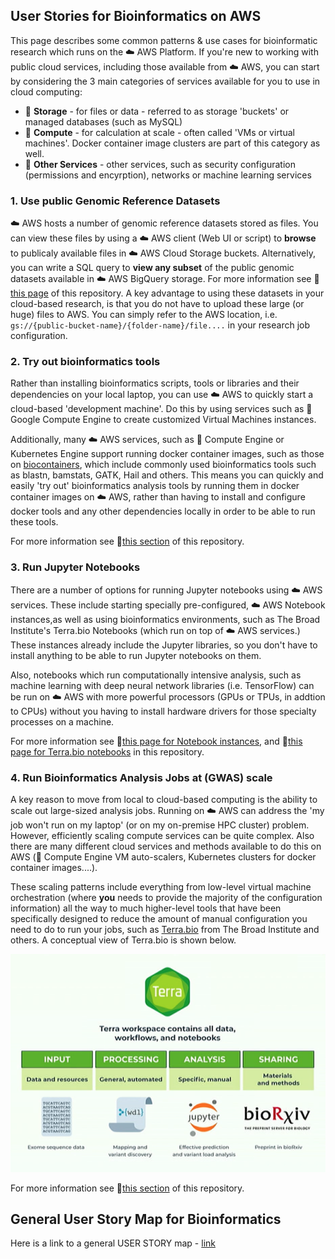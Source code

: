 
## User Stories for Bioinformatics on AWS

This page describes some common patterns & use cases for bioinformatic research which runs on the ☁️ AWS Platform.
If you're new to working with public cloud services, including those available from ☁️ AWS, you can start by considering the 3 main categories of services available for you to use in cloud computing:
- 🔷 **Storage** - for files or data - referred to as storage 'buckets' or managed databases (such as MySQL)
- 🔶 **Compute** - for calculation at scale - often called 'VMs or virtual machines'.  Docker container image clusters are part of this category as well.
- 🔴 **Other Services** - other services, such as security configuration (permissions and encyrption), networks or machine learning services   

### 1. Use public Genomic Reference Datasets

☁️ AWS hosts a number of genomic reference datasets stored as files.  You can view these files by using a ☁️ AWS client (Web UI or script) to **browse** to publicaly available files in ☁️ AWS Cloud Storage buckets.  Alternatively, you can write a SQL query to **view any subset** of the public genomic datasets available in ☁️ AWS BigQuery storage.  For more information see 📗[this page](https://github.com/lynnlangit/AWS-for-bioinformatics/blob/master/1_Files_%26_Data/2_Use_public_genomic_datasets.md) of this repository. A key advantage to using these datasets in your cloud-based research, is that you do not have to upload these large (or huge) files to AWS.  You can simply refer to the AWS location, i.e. `gs://{public-bucket-name}/{folder-name}/file....` in your research job configuration.

###  2. Try out bioinformatics tools

Rather than installing bioinformatics scripts, tools or libraries and their dependencies on your local laptop, you can use ☁️ AWS to quickly start a cloud-based 'development machine'. Do this by using services such as 🔶 Google Compute Engine to create customized Virtual Machines instances.  

Additionally, many ☁️ AWS services, such as 🔶 Compute Engine or Kubernetes Engine support running docker container images, such as those on [biocontainers](https://biocontainers.pro/#/), which include commonly used bioinformatics tools such as blastn, bamstats, GATK, Hail and others.  This means you can quickly and easily 'try out' bioinformatics analysis tools by running them in docker container images on ☁️ AWS, rather than having to install and configure docker tools and any other dependencies locally in order to be able to run these tools.

For more information see 📗[this section](https://github.com/lynnlangit/AWS-for-bioinformatics/tree/master/2_Virtual_Machines_%26_Docker_Containers) of this repository.


### 3.  Run Jupyter Notebooks 

There are a number of options for running Jupyter notebooks using ☁️ AWS services.  These include starting specially pre-configured, ☁️ AWS Notebook instances,as well as using bioinformatics environments, such as The Broad Institute's Terra.bio Notebooks (which run on top of ☁️ AWS services.)  These instances already include the Jupyter libraries, so you don't have to install anything to be able to run Jupyter notebooks on them.

Also, notebooks which run computationally intensive analysis, such as machine learning with deep neural network libraries (i.e. TensorFlow) can be run on ☁️ AWS with more powerful processors (GPUs or TPUs, in addtion to CPUs) without you having to install hardware drivers for those specialty processes on a machine.

For more information see 📗[this page for Notebook instances](https://github.com/lynnlangit/AWS-for-bioinformatics/blob/master/2_Virtual_Machines_%26_Docker_Containers/2_Use_Jupyter_Notebook_VM.md), and 📗[this page for Terra.bio notebooks](https://github.com/lynnlangit/AWS-for-bioinformatics/blob/master/2_Virtual_Machines_%26_Docker_Containers/3_Use_Terra.bio_Notebooks.md) in this repository.


### 4.  Run Bioinformatics Analysis Jobs at (GWAS) scale

A key reason to move from local to cloud-based computing is the ability to scale out large-sized analysis jobs. Running on ☁️ AWS can address the 'my job won't run on my laptop' (or on my on-premise HPC cluster) problem. However, efficiently scaling compute services can be quite complex.   Also there are many different cloud services and methods available to do this on AWS (🔶 Compute Engine VM auto-scalers, Kubernetes clusters for docker container images....).  

These scaling patterns include everything from low-level virtual machine orchestration (where **you** needs to provide the majority of the configuration information) all the way to much higher-level tools that have been specifically designed to reduce the amount of manual configuration you need to do to run your jobs, such as [Terra.bio](https://terra.bio/) from The Broad Institute and others.  A conceptual view of Terra.bio is shown below.

[![terra-4](/images/terra-4.png)]() 

For more information see 📗[this section](https://github.com/lynnlangit/AWS-for-bioinformatics/tree/master/2_Virtual_Machines_%26_Docker_Containers) of this repository.

## General User Story Map for Bioinformatics

Here is a link to a general USER STORY map - [link](https://github.com/lynnlangit/AWS-for-bioinformatics/blob/master/images/user-stories.pdf)
